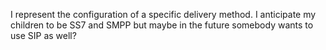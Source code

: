 I represent the configuration of a specific delivery method. I anticipate my children to be SS7 and SMPP but maybe in the future somebody wants to use SIP as well?